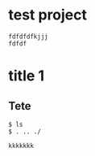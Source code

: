 test project
==================

```
fdfdfdfkjjj
fdfdf
```


# title 1

## Tete

```
$ ls
$ . .. ./

kkkkkkk
```